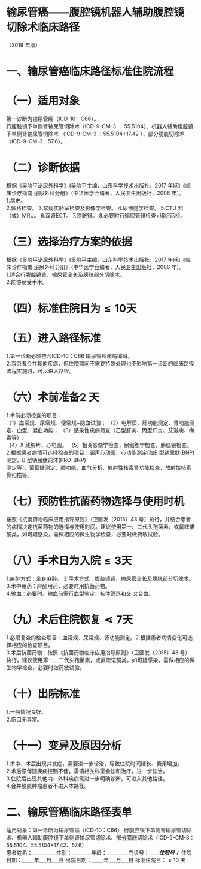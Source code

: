 # 输尿管癌——腹腔镜机器人辅助腹腔镜 切除术临床路径  
（2019 年版）  
# 一、输尿管癌临床路径标准住院流程  
# （一）适用对象  
第一诊断为输尿管癌（ICD-10：C66）。  
行腹腔镜下单侧肾输尿管切除术（ICD-9-CM-3 ：
55.5104）、机器人辅助腹腔镜下单侧肾输尿管切除术
（ICD-9-CM-3 ：55.5104+17.42 ）、部分膀胱切除术
（ICD-9-CM-3：57.6）。  
# （二）诊断依据  
根据《吴阶平泌尿外科学》(吴阶平主编，山东科学技术出版社，2017 年)和《临床诊疗指南·泌尿外科分册》（中华医学会编著，人民卫生出版社，2006 年）。  
1.病史。  
2.体格检查。 3.常规实验室检查及影像学检查。 4.尿细胞学检查。 5.CTU 和（或）MRU。 6.双肾ECT。 7.膀胱镜。 8.必要时行输尿管镜检查$+$组织活检。  
# （三）选择治疗方案的依据  
根据《吴阶平泌尿外科学》(吴阶平主编，山东科学技术出版社，2017 年)和《临床诊疗指南·泌尿外科分册》（中华医学会编著，人民卫生出版社，2006 年）。  
1.适合行腹腔镜肾、输尿管全长及膀胱部分切除术。  
2.能够耐受手术。  
# （四）标准住院日为${\leqslant}10$天  
# （五）进入路径标准  
1.第一诊断必须符合ICD-10：C66 输尿管癌疾病编码。  
2.当患者合并其他疾病，但住院期间不需要特殊处理也不影响第一诊断的临床路径流程实施时，可以进入路径。  
# （六）术前准备2 天  
1.术前必须检查的项目：  
（1）血常规、尿常规、便常规$+$隐血试验； （2）电解质、肝功能测定、肾功能测定、血型、凝血功能； （3）感染性疾病筛查（乙型肝炎、丙型肝炎、艾滋病、梅毒等）；  
（4）X 线胸片、心电图。 （5）相关影像学检查，尿细胞学检查，膀胱镜检查。  
2.根据患者病情可选择检查的项目：超声心动图、心功能测定[如B 型钠尿肽(BNP)测定、B 型钠尿肽前体(PRO-BNP)  
测定等]、葡萄糖测定、肺功能、血气分析、放射性核素肾功能检查、放射性核素骨扫描等。  
# （七）预防性抗菌药物选择与使用时机  
按照《抗菌药物临床应用指导原则》（卫医发〔2015〕43 号）执行，并结合患者的病情决定抗菌药物的选择与使用时间。建议使用第一、二代头孢菌素，或氟喹诺酮类。如可疑感染，需做相应的微生物学检查，必要时做药敏试验。  
# （八）手术日为入院$\leqslant\pmb{3}$天  
1.麻醉方式：全身麻醉。 2.手术方式：腹腔镜肾、输尿管全长及膀胱部分切除术。3.术中用药：麻醉用药，必要时用抗菌药物。  
4.输血：必要时。输血前需行血型鉴定、抗体筛选和交 叉合血。  
# （九）术后住院恢复$\lessdot7$天  
1.必须复查的检查项目：血常规、尿常规、肾功能测定。2.根据患者病情变化可选择相应的检查项目。  
3.术后抗菌药物：按照《抗菌药物临床应用指导原则》（卫医发〔2015〕43 号）执行，建议使用第一、二代头孢菌素，或氟喹诺酮类。如可疑感染，需做相应的微生物学检查，必要时做药敏试验。  
# （十）出院标准  
1.一般情况良好。  
2.伤口无异常。  
# （十一）变异及原因分析  
1.术中、术后出现并发症，需要进一步诊治，导致住院时间延长、费用增加。  
2.术后原伴随疾病控制不佳，需请相关科室会诊和治疗，进一步诊治。  
3.住院后出现其他内、外科疾病需进一步明确诊断，可进入其他路径。  
4.合并膀胱肿瘤患者不进入本路径。  
# 二、输尿管癌临床路径表单  
适用对象：第一诊断为输尿管癌（ICD-10：C66） 行腹腔镜下单侧肾输尿管切除术、机器人辅助腹腔镜下单侧肾输尿管切除术、部分膀胱切除术（ICD-9-CM-3：55.5104、55.5104+17.42、57.6）  
患者姓名：__________性别：________年龄：_________门诊号：_________住院号：_____ 住院日期：_____年___月___日   出院日期：_____年___月___日   标准住院日：${\leqslant}10$ 天  
